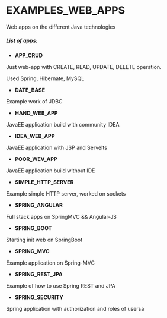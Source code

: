 # EXAMPLES_WEB_APPS

Web apps on the different Java technologies

##### List of apps:

- **APP_CRUD**

Just web-app with CREATE, READ, UPDATE, DELETE operation.

Used Spring, Hibernate, MySQL   
- **DATE_BASE**

Example work of JDBC
- **HAND_WEB_APP**

JavaEE application build with community IDEA
- **IDEA_WEB_APP**

JavaEE application with JSP and Servelts
- **POOR_WEV_APP**

JavaEE application build without IDE
- **SIMPLE_HTTP_SERVER**

Example simple HTTP server, worked on sockets
- **SPRING_ANGULAR**

Full stack apps on SpringMVC && Angular-JS
- **SPRING_BOOT**

Starting init web on SpringBoot
- **SPRING_MVC**

Example application on Spring-MVC
- **SPRING_REST_JPA**

Example of how to use Spring REST and JPA
- **SPRING_SECURITY**

Spring application with authorization and roles of usersa

